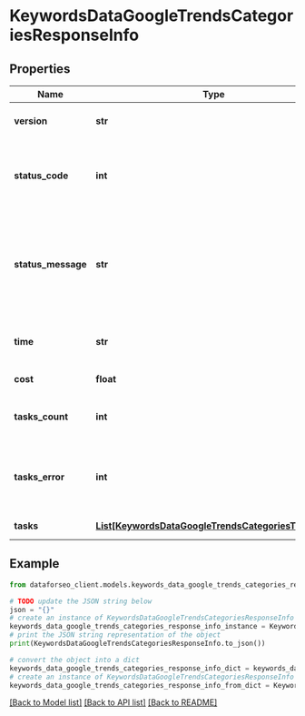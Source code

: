 # KeywordsDataGoogleTrendsCategoriesResponseInfo


## Properties

Name | Type | Description | Notes
------------ | ------------- | ------------- | -------------
**version** | **str** | the current version of the API | [optional] 
**status_code** | **int** | general status code you can find the full list of the response codes here | [optional] 
**status_message** | **str** | general informational message you can find the full list of general informational messages here | [optional] 
**time** | **str** | total execution time, seconds | [optional] 
**cost** | **float** | total tasks cost, USD | [optional] 
**tasks_count** | **int** | the number of tasks in the tasks array | [optional] 
**tasks_error** | **int** | the number of tasks in the tasks array returned with an error | [optional] 
**tasks** | [**List[KeywordsDataGoogleTrendsCategoriesTaskInfo]**](KeywordsDataGoogleTrendsCategoriesTaskInfo.md) | array of tasks | [optional] 

## Example

```python
from dataforseo_client.models.keywords_data_google_trends_categories_response_info import KeywordsDataGoogleTrendsCategoriesResponseInfo

# TODO update the JSON string below
json = "{}"
# create an instance of KeywordsDataGoogleTrendsCategoriesResponseInfo from a JSON string
keywords_data_google_trends_categories_response_info_instance = KeywordsDataGoogleTrendsCategoriesResponseInfo.from_json(json)
# print the JSON string representation of the object
print(KeywordsDataGoogleTrendsCategoriesResponseInfo.to_json())

# convert the object into a dict
keywords_data_google_trends_categories_response_info_dict = keywords_data_google_trends_categories_response_info_instance.to_dict()
# create an instance of KeywordsDataGoogleTrendsCategoriesResponseInfo from a dict
keywords_data_google_trends_categories_response_info_from_dict = KeywordsDataGoogleTrendsCategoriesResponseInfo.from_dict(keywords_data_google_trends_categories_response_info_dict)
```
[[Back to Model list]](../README.md#documentation-for-models) [[Back to API list]](../README.md#documentation-for-api-endpoints) [[Back to README]](../README.md)


